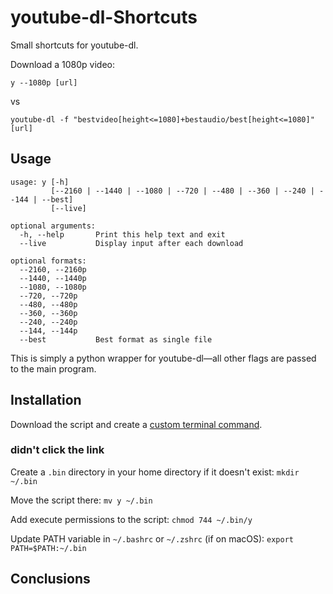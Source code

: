 # youtube-dl-Shortcuts
Small shortcuts for youtube-dl.

Download a 1080p video:

```
y --1080p [url]
``` 
 
vs 
 
```
youtube-dl -f "bestvideo[height<=1080]+bestaudio/best[height<=1080]" [url]
```


## Usage
```
usage: y [-h]
         [--2160 | --1440 | --1080 | --720 | --480 | --360 | --240 | --144 | --best]
         [--live]

optional arguments:
  -h, --help       Print this help text and exit
  --live           Display input after each download

optional formats:
  --2160, --2160p
  --1440, --1440p
  --1080, --1080p
  --720, --720p
  --480, --480p
  --360, --360p
  --240, --240p
  --144, --144p
  --best           Best format as single file
  ```
  This is simply a python wrapper for youtube-dl—all other flags are passed to the main program.
    
  ## Installation
  
  Download the script and create a [custom terminal command](https://askubuntu.com/questions/118312/how-can-i-create-a-custom-terminal-command-to-run-a-script).
  
  ### didn't click the link
  
  Create a `.bin` directory in your home directory if it doesn't exist: `mkdir ~/.bin`
  
  Move the script there: `mv y ~/.bin`
  
  Add execute permissions to the script: `chmod 744 ~/.bin/y`

  Update PATH variable in `~/.bashrc` or `~/.zshrc` (if on macOS): `export PATH=$PATH:~/.bin`
  
  ## Conclusions
